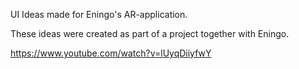 UI Ideas made for Eningo's AR-application.

These ideas were created as part of a project together with Eningo. 

https://www.youtube.com/watch?v=lUyqDiiyfwY
